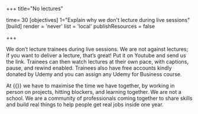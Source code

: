 +++
title="No lectures"

time= 30
[objectives]
    1="Explain why we don't lecture during live sessions"
[build]
  render = 'never'
  list = 'local'
  publishResources = false

+++

We don’t lecture trainees during live sessions. We are not against lectures; if you want to deliver a lecture, that’s great! Put it on Youtube and send us the link. Trainees can then watch lectures at their own pace, with captions, pause, and rewind enabled. Trainees also have free accounts kindly donated by Udemy and you can assign any Udemy for Business course.

At {{<our-name>}} we have to maximise the time we have together, by working in person on projects, hitting blockers, and learning together. We are not a school. We are a community of professionals coming together to share skills and build real things to help people get real jobs inside one year.
